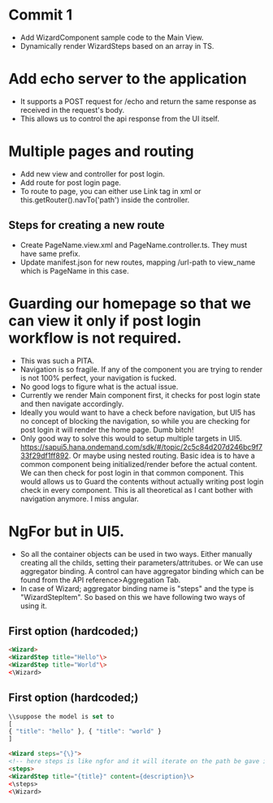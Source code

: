# Commit 1
- Add WizardComponent sample code to the Main View.
- Dynamically render WizardSteps based on an array in TS.

# Add echo server to the application
- It supports a POST request for /echo and return the same response as received in the request's body.
- This allows us to control the api response from the UI itself.

# Multiple pages and routing
- Add new view and controller for post login.
- Add route for post login page.
- To route to page, you can either use Link tag in xml or this.getRouter().navTo('path') inside the controller.
## Steps for creating a new route
- Create PageName.view.xml and PageName.controller.ts. They must have same prefix.
- Update manifest.json for new routes, mapping /url-path to view_name which is PageName in this case.


# Guarding our homepage so that we can view it only if post login workflow is not required.
- This was such a PITA. 
- Navigation is so fragile. If any of the component you are trying to render is not 100% perfect, your navigation is fucked.
- No good logs to figure what is the actual issue.
- Currently we render Main component first, it checks for post login state and then navigate accordingly.
- Ideally you would want to have a check before navigation, but UI5 has no concept of blocking the navigation, so while you are checking for post login it will render the home page. Dumb bitch!
- Only good way to solve this would to setup multiple targets in UI5. https://sapui5.hana.ondemand.com/sdk/#/topic/2c5c84d207d246bc9f733f29df1ff892. Or maybe using nested routing. Basic idea is to have a common component being initialized/render before the actual content. We can then check for post login in that common component. This would allows us to Guard the contents without actually writing post login check in every component. This is all theoretical as I cant bother with navigation anymore. I miss angular. 

# NgFor but in UI5.
- So all the container objects can be used in two ways. Either manually creating all the childs, setting their parameters/attritubes. or We can use aggregator binding. A control can have aggregator binding which can be found from the API reference>Aggregation Tab.
- In case of Wizard; aggregator binding name is "steps" and the type is "WizardStepItem". So based on this we have following two ways of using it.
## First option (hardcoded;)
```html
<Wizard>
<WizardStep title="Hello"\>
<WizardStep title="World"\>
<\Wizard>
```

## First option (hardcoded;)
```ts
\\suppose the model is set to
[
{ "title": "hello" }, { "title": "world" }
]
```
```html
<Wizard steps="{\}">
<!-- here steps is like ngfor and it will iterate on the path be gave in Wizard.steps -->
<steps>  
<WizardStep title="{title}" content={description}\>
<\steps>
<\Wizard>
```